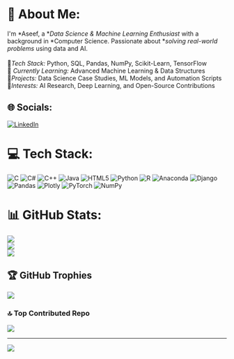 # 💫 About Me:
I'm *Aseef, a **Data Science & Machine Learning Enthusiast* with a background in *Computer Science. Passionate about **solving real-world problems* using data and AI.  <br><br>🔹*Tech Stack:* Python, SQL, Pandas, NumPy, Scikit-Learn, TensorFlow<br>🔹 *Currently Learning:* Advanced Machine Learning & Data Structures  <br>🔹*Projects:* Data Science Case Studies, ML Models, and Automation Scripts<br> 🔹*Interests:* AI Research, Deep Learning, and Open-Source Contributions<br>

## 🌐 Socials:
[![LinkedIn]([https://img.shields.io/badge/LinkedIn-%230077B5.svg?logo=linkedin&logoColor=white)](https://linkedin.com/in/https://www.linkedin.com/in/aseef-bandey-8050b6276/](https://in.linkedin.com/in/aseefbandey)) 

# 💻 Tech Stack:
![C](https://img.shields.io/badge/c-%2300599C.svg?style=for-the-badge&logo=c&logoColor=white) ![C#](https://img.shields.io/badge/c%23-%23239120.svg?style=for-the-badge&logo=csharp&logoColor=white) ![C++](https://img.shields.io/badge/c++-%2300599C.svg?style=for-the-badge&logo=c%2B%2B&logoColor=white) ![Java](https://img.shields.io/badge/java-%23ED8B00.svg?style=for-the-badge&logo=openjdk&logoColor=white) ![HTML5](https://img.shields.io/badge/html5-%23E34F26.svg?style=for-the-badge&logo=html5&logoColor=white) ![Python](https://img.shields.io/badge/python-3670A0?style=for-the-badge&logo=python&logoColor=ffdd54) ![R](https://img.shields.io/badge/r-%23276DC3.svg?style=for-the-badge&logo=r&logoColor=white) ![Anaconda](https://img.shields.io/badge/Anaconda-%2344A833.svg?style=for-the-badge&logo=anaconda&logoColor=white) ![Django](https://img.shields.io/badge/django-%23092E20.svg?style=for-the-badge&logo=django&logoColor=white) ![Pandas](https://img.shields.io/badge/pandas-%23150458.svg?style=for-the-badge&logo=pandas&logoColor=white) ![Plotly](https://img.shields.io/badge/Plotly-%233F4F75.svg?style=for-the-badge&logo=plotly&logoColor=white) ![PyTorch](https://img.shields.io/badge/PyTorch-%23EE4C2C.svg?style=for-the-badge&logo=PyTorch&logoColor=white) ![NumPy](https://img.shields.io/badge/numpy-%23013243.svg?style=for-the-badge&logo=numpy&logoColor=white)
# 📊 GitHub Stats:
![](https://github-readme-stats.vercel.app/api?username=AseefBandey&theme=dark&hide_border=false&include_all_commits=false&count_private=false)<br/>
![](https://nirzak-streak-stats.vercel.app/?user=AseefBandey&theme=dark&hide_border=false)<br/>
![](https://github-readme-stats.vercel.app/api/top-langs/?username=AseefBandey&theme=dark&hide_border=false&include_all_commits=false&count_private=false&layout=compact)

## 🏆 GitHub Trophies
![](https://github-profile-trophy.vercel.app/?username=AseefBandey&theme=radical&no-frame=false&no-bg=true&margin-w=4)

### 🔝 Top Contributed Repo
![](https://github-contributor-stats.vercel.app/api?username=AseefBandey&limit=5&theme=dark&combine_all_yearly_contributions=true)

---
[![](https://visitcount.itsvg.in/api?id=AseefBandey&icon=0&color=0)](https://visitcount.itsvg.in)

<!-- Proudly created with GPRM ( https://gprm.itsvg.in ) -->

